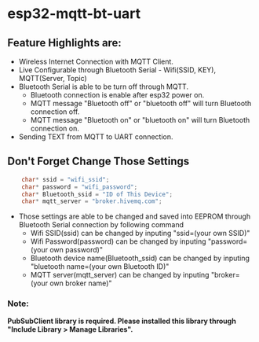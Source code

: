 # esp32-mqtt-bt-uart

## Feature Highlights are:
* Wireless Internet Connection with MQTT Client. 
* Live Configurable through Bluetooth Serial - Wifi(SSID, KEY), MQTT(Server, Topic)
* Bluetooth Serial is able to be turn off through MQTT.
  * Bluetooth connection is enable after esp32 power on.
  * MQTT message "Bluetooth off" or "bluetooth off" will turn Bluetooth connection off.
  * MQTT message "Bluetooth on" or "bluetooth on" will turn Bluetooth connection on.
* Sending TEXT from MQTT to UART connection.

## Don't Forget Change Those Settings

```C
    char* ssid = "wifi_ssid";
    char* password = "wifi_password";
    char* Bluetooth_ssid = "ID of This Device";
    char* mqtt_server = "broker.hivemq.com"; 
```

* Those settings are able to be changed and saved into EEPROM through Bluetooth Serial connection by following command
  * Wifi SSID(ssid) can be changed by inputing "ssid=(your own SSID)"
  * Wifi Password(password) can be changed by inputing "password=(your own password)"
  * Bluetooth device name(Bluetooth_ssid) can be changed by inputing "bluetooth name=(your own Bluetooth ID)"
  *  MQTT server(mqtt_server) can be changed by inputing "broker=(your own broker name)"


### Note:
**PubSubClient library is required.  Please installed this library through "Include Library > Manage Libraries".**
